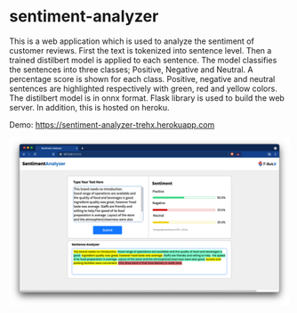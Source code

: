 # sentiment-analyzer

This is a web application which is used to analyze the sentiment of customer reviews. First the text is tokenized into sentence level. Then a trained distilbert model is applied to each sentence. The model classifies the sentences into three classes; Positive, Negative and Neutral. A percentage score is shown for each class. Positive, negative and neutral sentences are highlighted respectively with green, red and yellow colors. The distilbert model is in onnx format. Flask library is used to build the web server. In addition, this is hosted on heroku.

Demo: <a href="https://sentiment-analyzer-trehx.herokuapp.com" target="_blank">https://sentiment-analyzer-trehx.herokuapp.com</a>

<p align="center">
  <img src="https://github.com/tharakarehan/sentiment-analyzer/blob/main/ss.png">
</p>
